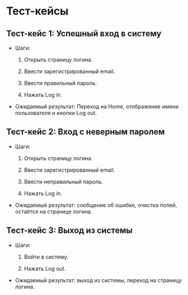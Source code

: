 # Тест-кейсы

## Тест-кейс 1: Успешный вход в систему
- Шаги:

  1. Открыть страницу логина.

  2. Ввести зарегистрированный email.

  3. Ввести правильный пароль.

  4. Нажать Log in.
- Ожидаемый результат: Переход на Home, отображение имени пользователя и кнопки Log out.

## Тест-кейс 2: Вход с неверным паролем
- Шаги:

  1. Открыть страницу логина.

  2. Ввести зарегистрированный email.

  3. Ввести неправильный пароль.

  4. Нажать Log in.
- Ожидаемый результат: сообщение об ошибке, очистка полей, остаётся на странице логина.

## Тест-кейс 3: Выход из системы
- Шаги:

  1. Войти в систему.

  2. Нажать Log out.
- Ожидаемый результат: выход из системы, переход на страницу логина.
